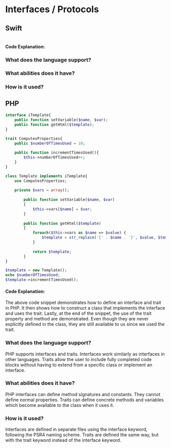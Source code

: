 # Interfaces / Protocols

## Swift
```swift
```
#### Code Explanation:

### What does the language support?
### What abilities does it have?
### How is it used?

## PHP
```php
interface iTemplate{
    public function setVariable($name, $var);
    public function getHtml($template);
}

trait ComputesProperties{
    public $numberOfTimesUsed = 10;
    
    public function incrementTimesUsed(){
        $this->numberOfTimesUsed++;
    }
}

class Template implements iTemplate{
    use ComputesProperties;
    
    private $vars = array();
      
        public function setVariable($name, $var)
        {
            $this->vars[$name] = $var;
        }
      
        public function getHtml($template)
        {
            foreach($this->vars as $name => $value) {
                $template = str_replace('{' . $name . '}', $value, $template);
            }
     
            return $template;
        }
}

$template = new Template();
echo $numberOfTimesUsed;
$template->incrementTimesUsed();
```
#### Code Explanation:
The above code snippet demonstrates how to define an interface and
trait in PHP. It then shows how to construct a class that implements
the interface and uses the trait. Lastly, at the end of the snippet, the
use of the trait property and method are demonstrated. Even though they
are never explicitly defined in the class, they are still available to us
since we used the trait.

### What does the language support?
PHP supports interfaces and traits. 
Interfaces work similarly as interfaces in other languages. 
Traits allow the user to include fully completed code blocks without 
having to extend from a specific class or implement an interface.

### What abilities does it have?
PHP interfaces can define method signatures and constants. 
They cannot define normal properties. Traits can define concrete 
methods and variables which become available to the class when it uses it.

### How is it used?
Interfaces are defined in separate files using the interface keyword, 
following the PSR4 naming scheme. Traits are defined the same way,
but with the trait keyword instead of the interface keyword.
